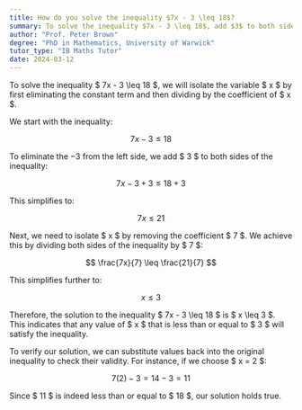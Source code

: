 ```yaml
---
title: How do you solve the inequality $7x - 3 \leq 18$?
summary: To solve the inequality $7x - 3 \leq 18$, add $3$ to both sides and then divide by $7$ to isolate $x$.
author: "Prof. Peter Brown"
degree: "PhD in Mathematics, University of Warwick"
tutor_type: "IB Maths Tutor"
date: 2024-03-12
---
```


To solve the inequality $ 7x - 3 \leq 18 $, we will isolate the variable $ x $ by first eliminating the constant term and then dividing by the coefficient of $ x $.

We start with the inequality:

$$ 7x - 3 \leq 18 $$

To eliminate the $-3$ from the left side, we add $ 3 $ to both sides of the inequality:

$$ 7x - 3 + 3 \leq 18 + 3 $$

This simplifies to:

$$ 7x \leq 21 $$

Next, we need to isolate $ x $ by removing the coefficient $ 7 $. We achieve this by dividing both sides of the inequality by $ 7 $:

$$ \frac{7x}{7} \leq \frac{21}{7} $$

This simplifies further to:

$$ x \leq 3 $$

Therefore, the solution to the inequality $ 7x - 3 \leq 18 $ is $ x \leq 3 $. This indicates that any value of $ x $ that is less than or equal to $ 3 $ will satisfy the inequality.

To verify our solution, we can substitute values back into the original inequality to check their validity. For instance, if we choose $ x = 2 $:

$$ 7(2) - 3 = 14 - 3 = 11 $$

Since $ 11 $ is indeed less than or equal to $ 18 $, our solution holds true.
    